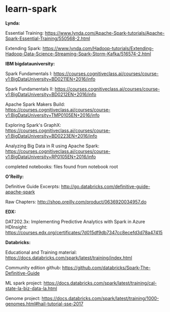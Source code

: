 # learn-spark

**Lynda:**

Essential Training: https://www.lynda.com/Apache-Spark-tutorials/Apache-Spark-Essential-Training/550568-2.html

Extending Spark: https://www.lynda.com/Hadoop-tutorials/Extending-Hadoop-Data-Science-Streaming-Spark-Storm-Kafka/516574-2.html

**IBM bigdatauniversity:**

Spark Fundamentals I: https://courses.cognitiveclass.ai/courses/course-v1:BigDataUniversity+BD0211EN+2016/info

Spark Fundamentals II: https://courses.cognitiveclass.ai/courses/course-v1:BigDataUniversity+BD0212EN+2016/info

Apache Spark Makers Build: https://courses.cognitiveclass.ai/courses/course-v1:BigDataUniversity+TMP0105EN+2016/info

Exploring Spark's GraphX: https://courses.cognitiveclass.ai/courses/course-v1:BigDataUniversity+BD0223EN+2016/info

Analyzing Big Data in R using Apache Spark: https://courses.cognitiveclass.ai/courses/course-v1:BigDataUniversity+RP0105EN+2016/info

completed notebooks: files found from notebook root

**O'Reilly:**

Definitive Guide Excerpts: http://go.databricks.com/definitive-guide-apache-spark

Raw Chapters: http://shop.oreilly.com/product/0636920034957.do

**EDX:**

DAT202.3x: Implementing Predictive Analytics with Spark in Azure HDInsight: https://courses.edx.org/certificates/7d015df9db7347cc8ecefd3d78a47415

**Databricks:**

Educational and Training material: https://docs.databricks.com/spark/latest/training/index.html

Community edition github: https://github.com/databricks/Spark-The-Definitive-Guide

ML spark project: https://docs.databricks.com/spark/latest/training/cal-state-la-biz-data-la.html

Genome project: https://docs.databricks.com/spark/latest/training/1000-genomes.html#hail-tutorial-sse-2017
